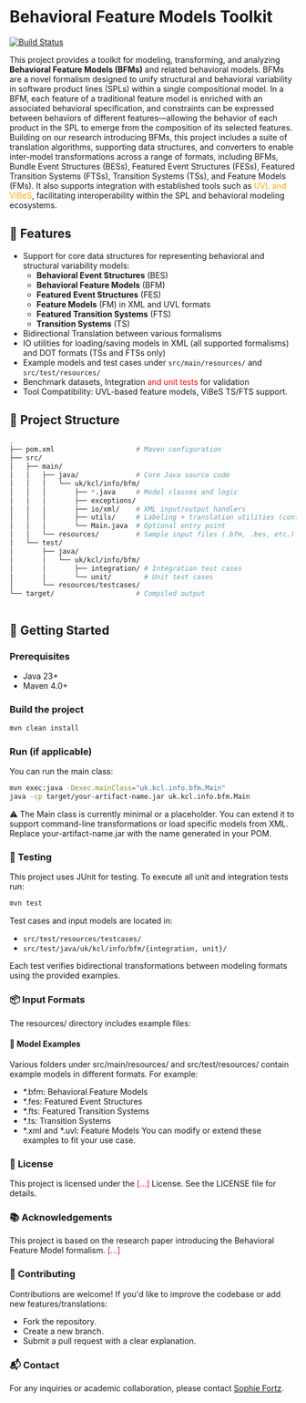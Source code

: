 <style>
r { color: Red }
o { color: Orange }
g { color: Green }
</style>

# Behavioral Feature Models Toolkit

[![Build Status](https://img.shields.io/badge/build-passing-brightgreen)](https://maven.apache.org)
<!--- [![License](https://img.shields.io/badge/license-MIT-blue.svg)](#license) -->

This project provides a toolkit for modeling, transforming, and analyzing **Behavioral Feature Models (BFMs)** and related behavioral models. 
BFMs are a novel formalism designed to unify structural and behavioral variability in software product lines (SPLs) within a single compositional model. 
In a BFM, each feature of a traditional feature model is enriched with an associated behavioral specification, and constraints can be expressed between behaviors of different features—allowing the behavior of each product in the SPL to emerge from the composition of its selected features.
Building on our research introducing BFMs, this project includes a suite of translation algorithms, supporting data structures, and converters to enable inter-model transformations across a range of formats, including BFMs, Bundle Event Structures (BESs), Featured Event Structures (FESs), Featured Transition Systems (FTSs), Transition Systems (TSs), and Feature Models (FMs).
It also supports integration with established tools such as <o>UVL and ViBeS</o>, facilitating interoperability within the SPL and behavioral modeling ecosystems.

## 🧩 Features

- Support for core data structures for representing behavioral and structural variability models:
  - **Behavioral Event Structures** (BES)
  - **Behavioral Feature Models** (BFM)
  - **Featured Event Structures** (FES)
  - **Feature Models** (FM) in XML and UVL formats
  - **Featured Transition Systems** (FTS)
  - **Transition Systems** (TS)
- Bidirectional Translation between various formalisms
- IO utilities for loading/saving models in XML (all supported formalisms) and DOT formats (TSs and FTSs only)
- Example models and test cases under `src/main/resources/` and `src/test/resources/`
- Benchmark datasets, Integration <r>and unit tests</r> for validation
- Tool Compatibility: UVL-based feature models, ViBeS TS/FTS support.

## 📁 Project Structure

```bash
.
├── pom.xml                    # Maven configuration
├── src/
│   ├── main/
│   │   ├── java/              # Core Java source code
│   │   │   └── uk/kcl/info/bfm/
│   │   │       ├── *.java     # Model classes and logic
│   │   │       ├── exceptions/
│   │   │       ├── io/xml/    # XML input/output handlers
│   │   │       ├── utils/     # Labeling + translation utilities (contains our algorithm implementations)
│   │   │       └── Main.java  # Optional entry point
│   │   └── resources/         # Sample input files (.bfm, .bes, etc.)
│   └── test/                  
│       ├── java/              
│       │   └── uk/kcl/info/bfm/
│       │       ├── integration/ # Integration test cases
│       │       └── unit/        # Unit test cases
│       └── resources/testcases/
└── target/                    # Compiled output



```


## 🚀 Getting Started

### Prerequisites

- Java 23+
- Maven 4.0+

### Build the project

```bash
mvn clean install
```

### Run (if applicable)

You can run the main class:

```bash
mvn exec:java -Dexec.mainClass="uk.kcl.info.bfm.Main"
java -cp target/your-artifact-name.jar uk.kcl.info.bfm.Main
```

⚠️ The Main class is currently minimal or a placeholder. You can extend it to support command-line transformations or load specific models from XML.
Replace your-artifact-name.jar with the name generated in your POM.

### 🧪 Testing
This project uses JUnit for testing.
To execute all unit and integration tests run:

```bash
mvn test
```

Test cases and input models are located in:
- `src/test/resources/testcases/`
- `src/test/java/uk/kcl/info/bfm/{integration, unit}/`

Each test verifies bidirectional transformations between modeling formats using the provided examples.

### 📦 Input Formats
The resources/ directory includes example files:

#### 📂 Model Examples
Various folders under src/main/resources/ and src/test/resources/ contain example models in different formats. For example:
- *.bfm: Behavioral Feature Models
- *.fes: Featured Event Structures
- *.fts: Featured Transition Systems
- *.ts: Transition Systems
- *.xml and *.uvl: Feature Models
You can modify or extend these examples to fit your use case.

### 📄 License
This project is licensed under the <r>[...]</r> License. See the LICENSE file for details.

### 📚 Acknowledgements

This project is based on the research paper introducing the Behavioral Feature Model formalism.
<r>[...]</r>

### 🤝 Contributing
Contributions are welcome! If you'd like to improve the codebase or add new features/translations:
- Fork the repository.
- Create a new branch.
- Submit a pull request with a clear explanation.

### 📬 Contact
For any inquiries or academic collaboration, please contact [Sophie Fortz](mailto:sophie.fortz@kcl.ac.uk).
